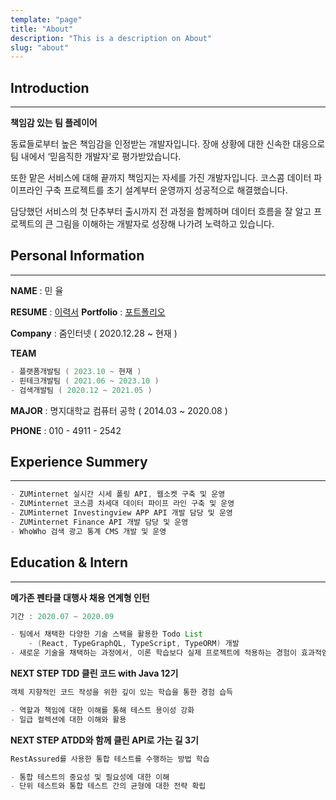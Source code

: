 ```yaml
---
template: "page"
title: "About"
description: "This is a description on About"
slug: "about"
---
```


## Introduction

---

**책임감 있는 팀 플레이어**

동료들로부터 높은 책임감을 인정받는 개발자입니다. 장애 상황에 대한 신속한 대응으로 팀 내에서 ‘믿음직한 개발자'로 평가받았습니다.

또한 맡은 서비스에 대해 끝까지 책임지는 자세를 가진 개발자입니다. 코스콤 데이터 파이프라인 구축 프로젝트를 초기 설계부터 운영까지 성공적으로 해결했습니다.

담당했던 서비스의 첫 단추부터 출시까지 전 과정을 함께하며 데이터 흐름을 잘 알고 프로젝트의 큰 그림을 이해하는 개발자로 성장해 나가려 노력하고 있습니다.

## Personal Information

---

**NAME** : 민 율

**RESUME** : [이력서](https://www.notion.so/dc3a416b5b0a46619c61771f818d9f82) 
**Portfolio** : [포트폴리오](https://www.notion.so/8032de545ddd4533aa934a1e058cdcec)

**Company** : 줌인터넷 ( 2020.12.28 ~ 현재 )

**TEAM**

```java
- 플랫폼개발팀 ( 2023.10 ~ 현재 )
- 핀테크개발팀 ( 2021.06 ~ 2023.10 )
- 검색개발팀 ( 2020.12 ~ 2021.05 )
```
        
**MAJOR** : 명지대학교 컴퓨터 공학 ( 2014.03 ~ 2020.08 )

**PHONE** :  010 - 4911 - 2542

## Experience Summery

---

```java
- ZUMinternet 실시간 시세 폴링 API, 웹소켓 구축 및 운영
- ZUMinternet 코스콤 차세대 데이터 파이프 라인 구축 및 운영
- ZUMinternet Investingview APP API 개발 담당 및 운영
- ZUMinternet Finance API 개발 담당 및 운영
- WhoWho 검색 광고 통계 CMS 개발 및 운영
```

## Education & Intern

---

**메가존 펜타클 대행사 채용 연계형 인턴**

```java
기간 : 2020.07 ~ 2020.09

- 팀에서 채택한 다양한 기술 스택을 활용한 Todo List
    - (React, TypeGraphQL, TypeScript, TypeORM) 개발
- 새로운 기술을 채택하는 과정에서, 이론 학습보다 실제 프로젝트에 적용하는 경험이 효과적임을 인지함
```

**NEXT STEP TDD 클린 코드 with Java 12기**

```java
객체 지향적인 코드 작성을 위한 깊이 있는 학습을 통한 경험 습득

- 역할과 책임에 대한 이해를 통해 테스트 용이성 강화
- 일급 컬렉션에 대한 이해와 활용
```

**NEXT STEP ATDD와 함께 클린 API로 가는 길 3기**

```java
RestAssured를 사용한 통합 테스트를 수행하는 방법 학습

- 통합 테스트의 중요성 및 필요성에 대한 이해
- 단위 테스트와 통합 테스트 간의 균형에 대한 전략 확립
```